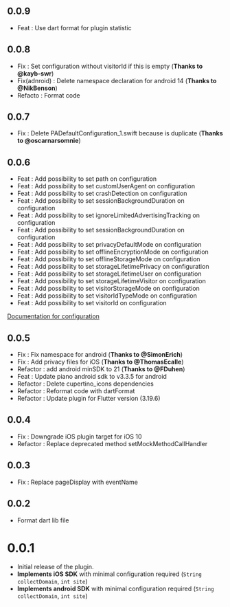 ## 0.0.9
* Feat : Use dart format for plugin statistic

## 0.0.8
* Fix : Set configuration without visitorId if this is empty (**Thanks to @kayb-swr**)
* Fix(adnroid) : Delete namespace declaration for android 14 (**Thanks to @NikBenson**)
* Refacto : Format code

## 0.0.7
* Fix : Delete PADefaultConfiguration_1.swift because is duplicate (**Thanks to @oscarnarsomnie**)

## 0.0.6

* Feat : Add possibility to set path on configuration
* Feat : Add possibility to set customUserAgent on configuration
* Feat : Add possibility to set crashDetection on configuration
* Feat : Add possibility to set sessionBackgroundDuration on configuration
* Feat : Add possibility to set ignoreLimitedAdvertisingTracking on configuration
* Feat : Add possibility to set sessionBackgroundDuration on configuration
* Feat : Add possibility to set privacyDefaultMode on configuration
* Feat : Add possibility to set offlineEncryptionMode on configuration
* Feat : Add possibility to set offlineStorageMode on configuration
* Feat : Add possibility to set storageLifetimePrivacy on configuration
* Feat : Add possibility to set storageLifetimeUser on configuration
* Feat : Add possibility to set storageLifetimeVisitor on configuration
* Feat : Add possibility to set visitorStorageMode on configuration
* Feat : Add possibility to set visitorIdTypeMode on configuration
* Feat : Add possibility to set visitorId on configuration

[Documentation for configuration](https://developers.atinternet-solutions.com/piano-analytics/data-collection/sdks/ios-swift#configuration)

## 0.0.5

* Fix : Fix namespace for android (**Thanks to @SimonErich**)
* Fix : Add privacy files for iOS (**Thanks to @ThomasEcalle**)
* Refactor : add android minSDK to 21 (**Thanks to @FDuhen**)
* Feat : Update piano android sdk to v3.3.5 for android
* Refactor : Delete cupertino_icons dependencies
* Refactor : Reformat code with dartFormat
* Refactor : Update plugin for Flutter version (3.19.6)

## 0.0.4

* Fix : Downgrade iOS plugin target for iOS 10
* Refactor : Replace deprecated method setMockMethodCallHandler

## 0.0.3

* Fix : Replace pageDisplay with eventName

## 0.0.2

* Format dart lib file

# 0.0.1

* Initial release of the plugin.
* **Implements iOS SDK** with minimal configuration required (`String collectDomain`, `int site`)
* **Implements android SDK** with minimal configuration required (`String collectDomain`, `int site`)